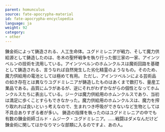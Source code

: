 ```yaml
---
parent: homunculus
source: fate-apocrypha-material
id: fate-apocrypha-encyclopedia
language: ja
weight: 92
category:
- other
---
```


錬金術によって鋳造される、人工生命体。ユグドミレニアが戦力、そして魔力供給源として鋳造したのは、冬木の聖杯戦争を執り行った御三家の一家、アインツベルンの技術を流用している。アインツベルンのホムンクルスは魔術回路を基礎として鋳造される、言うなれば自然発生した劣化精霊のようなもの。そのため、魔力供給用の電池としては極めて有用。
ただし、アインツベルンによる芸術品の如き存在とは異なりユグドミレニアが鋳造したものはあくまで数打ち、量産工業品である。品質にムラがあるが、逆にそれがわずかながらの個性となってホムンクルスたちに表出している。ジークは魔力供給用のホムンクルスであり、当初は満足に歩くことすらもできなかった。魔力供給用のホムンクルスは、魔力を搾り取れれば良いといぅ考えなので、生まれつき呼吸ができないなど生物としては不具合ありすぎる者が多い。
鋳造の指揮を執ったのはユグドミレニアの中でも有数の錬金術師ゴルド・ムジーク・ユグドミレニア。……戦闘はダメなんだけど錬金術に関してはかなりマシな部類に入るのですよ、あの人。
